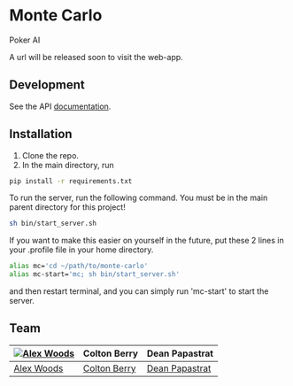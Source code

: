 # Monte Carlo

Poker AI

A url will be released soon to visit the web-app.



## Development

See the API [documentation](https://alexhwoods.github.io/slate/).

## Installation 

1. Clone the repo.
2. In the main directory, run 
```sh
pip install -r requirements.txt
```

To run the server, run the following command. You must be in the main parent directory for this project!
```sh
sh bin/start_server.sh
```
If you want to make this easier on yourself in the future, put these 2 lines in your .profile file in your home directory.
```sh
alias mc='cd ~/path/to/monte-carlo'
alias mc-start='mc; sh bin/start_server.sh'
```
and then restart terminal, and you can simply run 'mc-start' to start the server.


## Team

[![Alex Woods](http://gravatar.com/avatar/fc128acbe7dbad5c14ce81695626964f?s=144)](http://alexhwoods.com/) | Colton Berry | Dean Papastrat
---|---|---
[Alex Woods](http://alexhwoods.com/) | [Colton Berry](https://github.com/coltmeister) | [Dean Papastrat](https://github.com/deanpapastrat)

